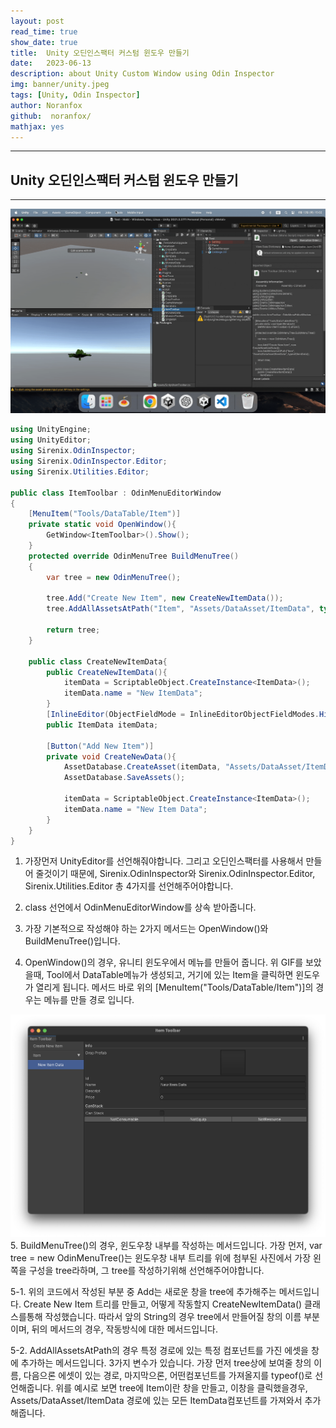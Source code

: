 ```yaml
---
layout: post
read_time: true
show_date: true
title:  Unity 오딘인스팩터 커스텀 윈도우 만들기
date:   2023-06-13
description: about Unity Custom Window using Odin Inspector
img: banner/unity.jpeg
tags: [Unity, Odin Inspector]
author: Noranfox
github:  noranfox/
mathjax: yes
---
```


---
## Unity 오딘인스팩터 커스텀 윈도우 만들기
---

![Example](assets/img/posts/20230613/example.gif )

```c#
using UnityEngine;
using UnityEditor;
using Sirenix.OdinInspector;
using Sirenix.OdinInspector.Editor;
using Sirenix.Utilities.Editor;

public class ItemToolbar : OdinMenuEditorWindow
{
    [MenuItem("Tools/DataTable/Item")]
    private static void OpenWindow(){
        GetWindow<ItemToolbar>().Show();
    }
    protected override OdinMenuTree BuildMenuTree()
    {
        var tree = new OdinMenuTree();

        tree.Add("Create New Item", new CreateNewItemData());
        tree.AddAllAssetsAtPath("Item", "Assets/DataAsset/ItemData", typeof(ItemData));

        return tree;
    }

    public class CreateNewItemData{
        public CreateNewItemData(){
            itemData = ScriptableObject.CreateInstance<ItemData>(); 
            itemData.name = "New ItemData";
        }
        [InlineEditor(ObjectFieldMode = InlineEditorObjectFieldModes.Hidden)]
        public ItemData itemData;

        [Button("Add New Item")]
        private void CreateNewData(){
            AssetDatabase.CreateAsset(itemData, "Assets/DataAsset/ItemData/" + itemData.name + ".asset");
            AssetDatabase.SaveAssets();

            itemData = ScriptableObject.CreateInstance<ItemData>(); 
            itemData.name = "New Item Data";
        }
    }
}
```

1. 가장먼저 UnityEditor를 선언해줘야합니다. 그리고 오딘인스팩터를 사용해서 만들어 줄것이기 때문에, Sirenix.OdinInspector와 Sirenix.OdinInspector.Editor, Sirenix.Utilities.Editor 총 4가지를 선언해주어야합니다.

2. class 선언에서 OdinMenuEditorWindow를 상속 받아줍니다.

3. 가장 기본적으로 작성해야 하는 2가지 메서드는 OpenWindow()와 BuildMenuTree()입니다.

4. OpenWindow()의 경우, 유니티 윈도우에서 메뉴를 만들어 줍니다. 위 GIF를 보았을때, Tool에서 DataTable메뉴가 생성되고, 거기에 있는 Item을 클릭하면 윈도우가 열리게 됩니다. 메서드 바로 위의 [MenuItem("Tools/DataTable/Item")]의 경우는 메뉴를 만들 경로 입니다.

![01](assets/img/posts/20230613/01.png )
5. BuildMenuTree()의 경우, 윈도우창 내부를 작성하는 메서드입니다. 가장 먼저, var tree = new OdinMenuTree()는 윈도우창 내부 트리를 위에 첨부된 사진에서 가장 왼쪽을 구성을 tree라하며, 그 tree를 작성하기위해 선언해주어야합니다. 

5-1. 위의 코드에서 작성된 부분 중 Add는 새로운 창을 tree에 추가해주는 메서드입니다. Create New Item 트리를 만들고, 어떻게 작동할지 CreateNewItemData() 클래스를통해 작성했습니다. 따라서 앞의 String의 경우 tree에서 만들어질 창의 이름 부분이며, 뒤의 메서드의 경우, 작동방식에 대한 메서드입니다.

5-2. AddAllAssetsAtPath의 경우 특정 경로에 있는 특정 컴포넌트를 가진 에셋을 창에 추가하는 메서드입니다. 3가지 변수가 있습니다. 가장 먼저 tree상에 보여줄 창의 이름, 다음으론 에셋이 있는 경로, 마지막으론, 어떤컴포넌트를 가져올지를 typeof()로 선언해줍니다. 위를 예시로 보면 tree에 Item이란 창을 만들고, 이창을 클릭했을경우, Assets/DataAsset/ItemData 경로에 있는 모든 ItemData컴포넌트를 가져와서 추가해줍니다.